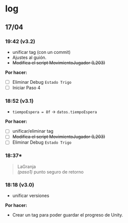 # log

## 17/04

### 19:42 (v3.2)
- unificar tag (con un commit)
- Ajustes al guión.
- ~~Modifica el script MovimientoJugador (L203)~~

**Por hacer:**
- [ ] Eliminar Debug `Estado Trigo`
- [ ] Iniciar Paso 4
### 18:52 (v3.1)

- `tiempoEspera = 8f` -> `datos.tiempoEspera`

**Por hacer:**
- [ ] unificar/eliminar tag
- [ ] ~~Modifica el script MovimientoJugador (L203)~~
- [ ] Eliminar Debug `Estado Trigo`

### 18:37* 

> LaGranja </br>
*(paso1)* punto seguro de retorno


### 18:18 (v3.0)

- unificar versiones

**Por hacer:**

- Crear un tag para poder guardar el progreso de Unity.